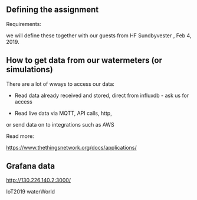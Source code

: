 ## Defining the assignment

Requirements:

we will define these together with our guests from HF Sundbyvester , Feb 4, 2019.



## How to get data from our watermeters (or simulations)

There are a lot of wways to access our data:

- Read data already received and stored, direct from influxdb - ask us for access

- Read live data via MQTT, API calls, http,

or send data on to integrations such as AWS


Read more:

https://www.thethingsnetwork.org/docs/applications/


## Grafana data

http://130.226.140.2:3000/

IoT2019
waterWorld
